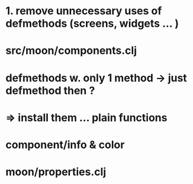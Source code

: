 # 1. remove unnecessary uses of defmethods (screens, widgets ... )



# src/moon/components.clj

# defmethods w. only 1 method -> just defmethod then ?
# => install them ... plain functions

# component/info & color

# moon/properties.clj
